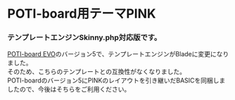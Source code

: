 # POTI-board用テーマPINK

### テンプレートエンジンSkinny.php対応版です。

[POTI-board EVO](https://github.com/satopian/poti-kaini)のバージョン5で、テンプレートエンジンがBladeに変更になりました。  
そのため、こちらのテンプレートとの互換性がなくなりました。  
POTI-boardのバージョン5にPINKのレイアウトを引き継いだBASICを同梱しましたので、今後はそちらをご利用ください。
